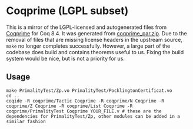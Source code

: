 # Coqprime (LGPL subset)

This is a mirror of the LGPL-licensed and autogenerated files from [Coqprime](http://coqprime.gforge.inria.fr/) for Coq 8.4. It was generated from [coqprime_par.zip](https://gforge.inria.fr/frs/download.php/file/35201/coqprime_par.zip). Due to the removal of files that are missing license headers in the upstream source, `make` no longer completes successfully. However, a large part of the codebase does build and contains theorems useful to us. Fixing the build system would be nice, but is not a priority for us.

## Usage

	make PrimalityTest/Zp.vo PrimalityTest/PocklingtonCertificat.vo
	cd ..
	coqide -R coqprime/Tactic Coqprime -R coqprime/N Coqprime -R coqprime/Z Coqprime -R coqprime/List Coqprime -R coqprime/PrimalityTest Coqprime YOUR_FILE.v # these are the dependencies for PrimalityTest/Zp, other modules can be added in a similar fashion
